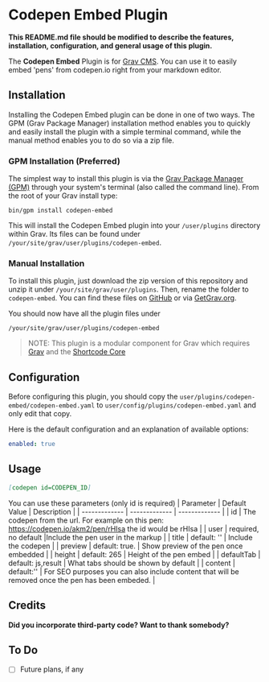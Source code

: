 # Codepen Embed Plugin

**This README.md file should be modified to describe the features, installation, configuration, and general usage of this plugin.**

The **Codepen Embed** Plugin is for [Grav CMS](http://github.com/getgrav/grav). You can use it to easily embed 'pens' from codepen.io right from your markdown editor.

## Installation

Installing the Codepen Embed plugin can be done in one of two ways. The GPM (Grav Package Manager) installation method enables you to quickly and easily install the plugin with a simple terminal command, while the manual method enables you to do so via a zip file.

### GPM Installation (Preferred)

The simplest way to install this plugin is via the [Grav Package Manager (GPM)](http://learn.getgrav.org/advanced/grav-gpm) through your system's terminal (also called the command line).  From the root of your Grav install type:

    bin/gpm install codepen-embed

This will install the Codepen Embed plugin into your `/user/plugins` directory within Grav. Its files can be found under `/your/site/grav/user/plugins/codepen-embed`.

### Manual Installation

To install this plugin, just download the zip version of this repository and unzip it under `/your/site/grav/user/plugins`. Then, rename the folder to `codepen-embed`. You can find these files on [GitHub](https://github.com/apotropaic/grav-plugin-codepen-embed) or via [GetGrav.org](http://getgrav.org/downloads/plugins#extras).

You should now have all the plugin files under

    /your/site/grav/user/plugins/codepen-embed

> NOTE: This plugin is a modular component for Grav which requires [Grav](http://github.com/getgrav/grav) and the [Shortcode Core](https://github.com/getgrav/grav-plugin-shortcode-core)


## Configuration

Before configuring this plugin, you should copy the `user/plugins/codepen-embed/codepen-embed.yaml` to `user/config/plugins/codepen-embed.yaml` and only edit that copy.

Here is the default configuration and an explanation of available options:

```yaml
enabled: true
```

## Usage

```markdown
[codepen id=CODEPEN_ID]
```

You can use these parameters (only id is required)
| Parameter | Default Value | Description |
| ------------- | ------------- | ------------- |
| id  | The codepen from the url. For example on this pen: https://codepen.io/akm2/pen/rHIsa the id would be rHIsa |
| user  | required, no default |Include the pen user in the markup  |
| title  | default: '' | Include the codepen  |
| preview  | default: true. | Show preview of the pen once embedded |
| height  | default: 265 | Height of the pen embed  |
| defaultTab  | default: js,result | What tabs should be shown by default |
| content | default:'' | For SEO purposes you can also include content that will be removed once the pen has been embeded.  |


## Credits

**Did you incorporate third-party code? Want to thank somebody?**

## To Do

- [ ] Future plans, if any

